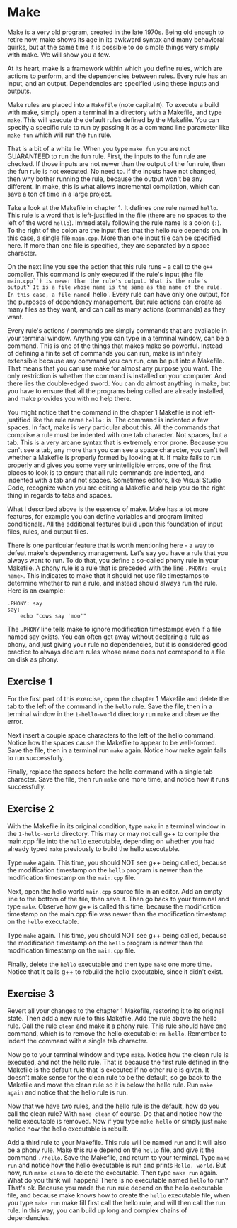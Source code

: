 # Make

Make is a very old program, created in the late 1970s. Being old enough to retire now, make shows
its age in its awkward syntax and many behavioral quirks, but at the same time it is possible to do
simple things very simply with make. We will show you a few.

At its heart, make is a framework within which you define rules, which are actions to perform, and
the dependencies between rules. Every rule has an input, and an output. Dependencies are specified
using these inputs and outputs.

Make rules are placed into a `Makefile` (note capital `M`). To execute a build with make, simply
open a terminal in a directory with a Makefile, and type `make`. This will execute the default rules
defined by the Makefile. You can specify a specific rule to run by passing it as a command line
parameter like `make fun` which will run the `fun` rule.

That is a bit of a white lie. When you type `make fun` you are not GUARANTEED to run the fun rule.
First, the inputs to the fun rule are checked. If those inputs are not newer than the output of the
fun rule, then the fun rule is not executed. No need to. If the inputs have not changed, then why
bother running the rule, because the output won't be any different. In make, this is what allows
incremental compilation, which can save a ton of time in a large project.

Take a look at the Makefile in chapter 1. It defines one rule named `hello`. This rule is a word
that is left-justified in the file (there are no spaces to the left of the word `hello`).
Immediately following the rule name is a colon (`:`). To the right of the colon are the input files
that the hello rule depends on. In this case, a single file `main.cpp`. More than one input file can
be specified here. If more than one file is specified, they are separated by a space character.

On the next line you see the action that this rule runs - a call to the `g++` compiler. This command
is only executed if the rule's input (the file `main.cpp``) is newer than the rule's output. What
is the rule's output? It is a file whose name is the same as the name of the rule. In this case, a
file named `hello`. Every rule can have only one output, for the purposes of dependency management.
But rule actions can create as many files as they want, and can call as many actions (commands) as
they want.

Every rule's actions / commands are simply commands that are available in your terminal window. Anything
you can type in a terminal window, can be a command. This is one of the things that makes make so
powerful. Instead of defining a finite set of commands you can run, make is infinitely extensible
because any command you can run, can be put into a Makefile. That means that you can use make for
almost any purpose you want. The only restriction is whether the command is installed on your computer.
And there lies the double-edged sword. You can do almost anything in make, but you have to ensure
that all the programs being called are already installed, and make provides you with no help there.

You might notice that the command in the chapter 1 Makefile is not left-justified like the rule name
`hello:` is. The command is indented a few spaces. In fact, make is very particular about this. All
the commands that comprise a rule must be indented with one tab character. Not spaces, but a tab.
This is a very arcane syntax that is extremely error prone. Because you can't see a tab, any more
than you can see a space character, you can't tell whether a Makefile is properly formed by looking
at it. If make fails to run properly and gives you some very unintelligible errors, one of the first
places to look is to ensure that all rule commands are indented, and indented with a tab and not spaces.
Sometimes editors, like Visual Studio Code, recognize when you are editing a Makefile and help you
do the right thing in regards to tabs and spaces.

What I described above is the essence of make. Make has a lot more features, for example you can
define variables and program limited conditionals. All the additional features build upon this
foundation of input files, rules, and output files.

There is one particular feature that is worth mentioning here - a way to defeat make's dependency
management. Let's say you have a rule that you always want to run. To do that, you define a
so-called phony rule in your Makefile. A phony rule is a rule that is preceded with the line
`.PHONY: <rule name>`. This indicates to make that it should not use file timestamps to determine
whether to run a rule, and instead should always run the rule. Here is an example:

```
.PHONY: say
say:
    echo "cows say 'moo'"
```

The `.PHONY` line tells make to ignore modification timestamps even if a file named say exists.
You can often get away without declaring a rule as phony, and just giving your rule no dependencies,
but it is considered good practice to always declare rules whose name does not correspond to a file
on disk as phony.

## Exercise 1

For the first part of this exercise, open the chapter 1 Makefile and delete the tab to the left of
the command in the `hello` rule. Save the file, then in a terminal window in the `1-hello-world`
directory run `make` and observe the error.

Next insert a couple space characters to the left of the hello command. Notice how the spaces
cause the Makefile to appear to be well-formed. Save the file, then in a terminal run `make` again.
Notice how make again fails to run successfully.

Finally, replace the spaces before the hello command with a single tab character. Save the file, then
run `make` one more time, and notice how it runs successfully.

## Exercise 2

With the Makefile in its original condition, type `make` in a terminal window in the `1-hello-world`
directory. This may or may not call g++ to compile the main.cpp file into the `hello` executable,
depending on whether you had already typed `make` previously to build the hello executable.

Type `make` again. This time, you should NOT see g++ being called, because the modification timestamp
on the `hello` program is newer than the modification timestamp on the `main.cpp` file.

Next, open the hello world `main.cpp` source file in an editor. Add an empty line to the bottom of the
file, then save it. Then go back to your terminal and type `make`. Observe how g++ is called this time,
because the modification timestamp on the main.cpp file was newer than the modification timestamp on
the `hello` executable.

Type `make` again. This time, you should NOT see g++ being called, because the modification timestamp
on the `hello` program is newer than the modification timestamp on the `main.cpp` file.

Finally, delete the `hello` executable and then type `make` one more time. Notice that it calls g++
to rebuild the hello executable, since it didn't exist.

## Exercise 3

Revert all your changes to the chapter 1 Makefile, restoring it to its original state. Then add a new
rule to this Makefile. Add the rule above the hello rule. Call the rule `clean` and make it a phony
rule. This rule should have one command, which is to remove the hello executable: `rm hello`. Remember
to indent the command with a single tab character.

Now go to your terminal window and type `make`. Notice how the clean rule is executed, and not the
hello rule. That is because the first rule defined in the Makefile is the default rule that is executed
if no other rule is given. It doesn't make sense for the clean rule to be the default, so go back to the
Makefile and move the clean rule so it is below the hello rule. Run `make again` and notice that the
hello rule is run.

Now that we have two rules, and the hello rule is the default, how do you call the clean rule? With
`make clean` of course. Do that and notice how the hello executable is removed. Now if you type `make hello`
or simply just `make` notice how the hello executable is rebuilt.

Add a third rule to your Makefile. This rule will be named `run` and it will also be a phony rule.
Make this rule depend on the `hello` file, and give it the command `./hello`. Save the Makefile, and
return to your terminal. Type `make run` and notice how the hello executable is run and prints
`Hello, world`. But now, run `make clean` to delete the executable. Then type `make run` again. What
do you think will happen? There is no executable named `hello` to run? That's ok. Because you made
the run rule depend on the hello executable file, and because make knows how to create the `hello`
executable file, when you type `make run` make fill first call the hello rule, and will then call the
run rule. In this way, you can build up long and complex chains of dependencies.




